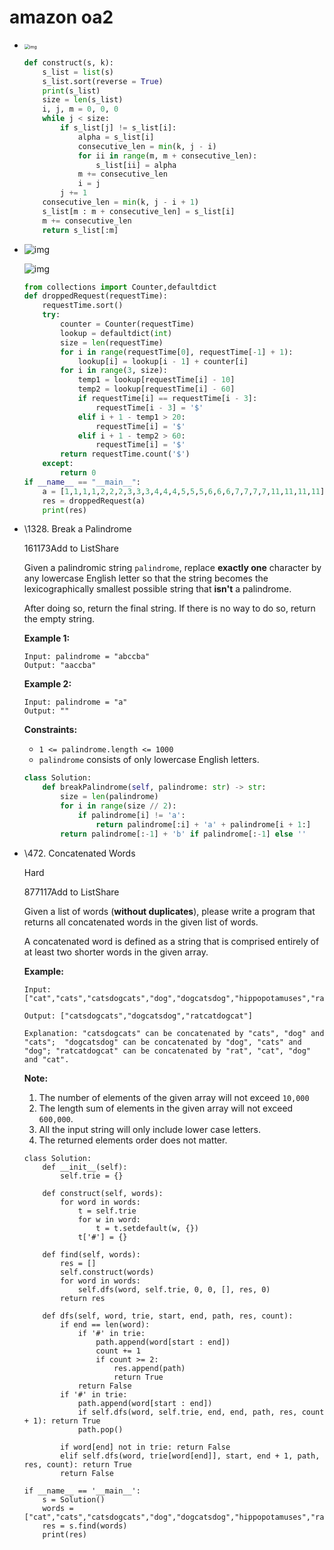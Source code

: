 # amazon oa2

- <img src="https://oss.1point3acres.cn/forum/202009/30/181755dle0x8wblk09j01w.png" alt="img" style="zoom:50%;" />

  ```python
  def construct(s, k):
      s_list = list(s)
      s_list.sort(reverse = True)
      print(s_list)
      size = len(s_list)
      i, j, m = 0, 0, 0
      while j < size:
          if s_list[j] != s_list[i]:
              alpha = s_list[i]
              consecutive_len = min(k, j - i)
              for ii in range(m, m + consecutive_len):
                  s_list[ii] = alpha
              m += consecutive_len
              i = j
          j += 1
      consecutive_len = min(k, j - i + 1)
      s_list[m : m + consecutive_len] = s_list[i]
      m += consecutive_len
      return s_list[:m]
  ```

- ![img](https://oss.1point3acres.cn/forum/202009/30/181757xckkhvtvwug3bbwc.png)

  ![img](https://oss.1point3acres.cn/forum/202009/30/181758lvov8f85ww8mlbv7.png)

  ```python
  from collections import Counter,defaultdict
  def droppedRequest(requestTime):
      requestTime.sort()
      try:
          counter = Counter(requestTime)
          lookup = defaultdict(int)
          size = len(requestTime)
          for i in range(requestTime[0], requestTime[-1] + 1):
              lookup[i] = lookup[i - 1] + counter[i]
          for i in range(3, size):
              temp1 = lookup[requestTime[i] - 10]
              temp2 = lookup[requestTime[i] - 60]
              if requestTime[i] == requestTime[i - 3]:
                  requestTime[i - 3] = '$'
              elif i + 1 - temp1 > 20:
                  requestTime[i] = '$'
              elif i + 1 - temp2 > 60:
                  requestTime[i] = '$'
          return requestTime.count('$')
      except:
          return 0
  if __name__ == "__main__":
      a = [1,1,1,1,2,2,2,3,3,3,4,4,4,5,5,5,6,6,6,7,7,7,7,11,11,11,11]
      res = droppedRequest(a)
      print(res)
  ```

- \1328. Break a Palindrome

  161173Add to ListShare

  Given a palindromic string `palindrome`, replace **exactly one** character by any lowercase English letter so that the string becomes the lexicographically smallest possible string that **isn't** a palindrome.

  After doing so, return the final string. If there is no way to do so, return the empty string.

   

  **Example 1:**

  ```
  Input: palindrome = "abccba"
  Output: "aaccba"
  ```

  **Example 2:**

  ```
  Input: palindrome = "a"
  Output: ""
  ```

   

  **Constraints:**

  - `1 <= palindrome.length <= 1000`
  - `palindrome` consists of only lowercase English letters.

  ```python
  class Solution:
      def breakPalindrome(self, palindrome: str) -> str:
          size = len(palindrome)
          for i in range(size // 2):
              if palindrome[i] != 'a':
                  return palindrome[:i] + 'a' + palindrome[i + 1:]
          return palindrome[:-1] + 'b' if palindrome[:-1] else ''
  ```

- \472. Concatenated Words

  Hard

  877117Add to ListShare

  Given a list of words (**without duplicates**), please write a program that returns all concatenated words in the given list of words.

  A concatenated word is defined as a string that is comprised entirely of at least two shorter words in the given array.

  **Example:**

  ```
  Input: ["cat","cats","catsdogcats","dog","dogcatsdog","hippopotamuses","rat","ratcatdogcat"]
  
  Output: ["catsdogcats","dogcatsdog","ratcatdogcat"]
  
  Explanation: "catsdogcats" can be concatenated by "cats", "dog" and "cats";  "dogcatsdog" can be concatenated by "dog", "cats" and "dog"; "ratcatdogcat" can be concatenated by "rat", "cat", "dog" and "cat".
  ```

  

  **Note:**

  1. The number of elements of the given array will not exceed `10,000`
  2. The length sum of elements in the given array will not exceed `600,000`.
  3. All the input string will only include lower case letters.
  4. The returned elements order does not matter.

  ```
  class Solution:
      def __init__(self):
          self.trie = {}
  
      def construct(self, words):
          for word in words:
              t = self.trie
              for w in word:
                  t = t.setdefault(w, {})
              t['#'] = {}
  
      def find(self, words):
          res = []
          self.construct(words)
          for word in words:
              self.dfs(word, self.trie, 0, 0, [], res, 0)
          return res
  
      def dfs(self, word, trie, start, end, path, res, count):
          if end == len(word):
              if '#' in trie:
                  path.append(word[start : end])
                  count += 1
                  if count >= 2:
                      res.append(path)
                      return True
              return False
          if '#' in trie:
              path.append(word[start : end])
              if self.dfs(word, self.trie, end, end, path, res, count + 1): return True
              path.pop()
  
          if word[end] not in trie: return False
          elif self.dfs(word, trie[word[end]], start, end + 1, path, res, count): return True
          return False
  
  if __name__ == '__main__':
      s = Solution()
      words = ["cat","cats","catsdogcats","dog","dogcatsdog","hippopotamuses","rat","ratcatdogcat"]
      res = s.find(words)
      print(res)
  ```

  